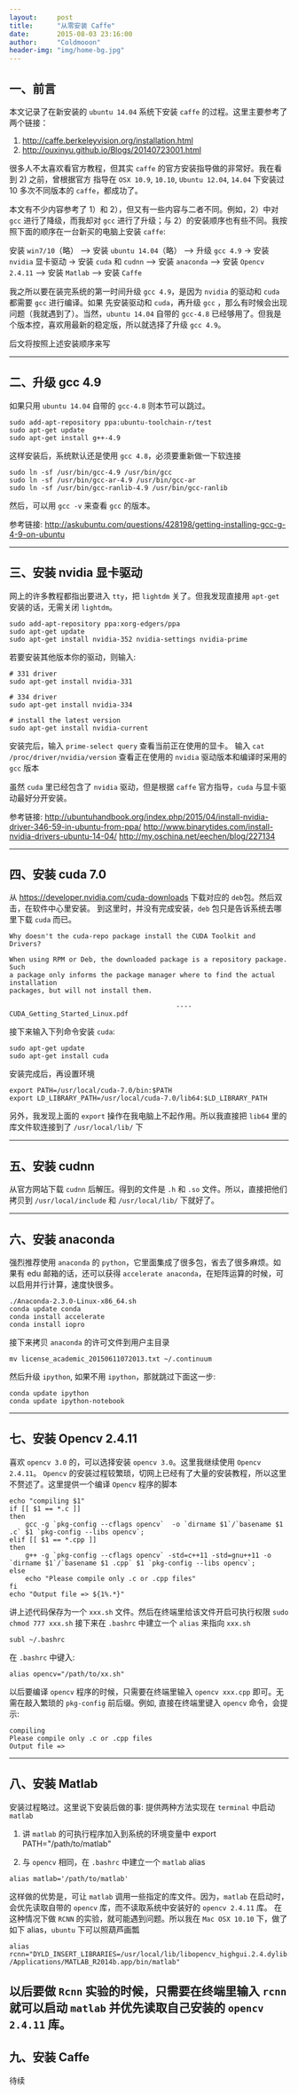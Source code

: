 ```yaml
---
layout:     post
title:      "从零安装 Caffe"
date:       2015-08-03 23:16:00
author:     "Coldmooon"
header-img: "img/home-bg.jpg"
---
```


## 一、前言
本文记录了在新安装的 `ubuntu 14.04` 系统下安装 `caffe` 的过程。这里主要参考了两个链接：
1) <http://caffe.berkeleyvision.org/installation.html>
2) <http://ouxinyu.github.io/Blogs/20140723001.html>

很多人不太喜欢看官方教程，但其实 `caffe` 的官方安装指导做的非常好。我在看到 2) 之前，曾根据官方
指导在 `OSX 10.9`, `10.10`, `Ubuntu 12.04`, `14.04` 下安装过 10 多次不同版本的 `caffe`，都成功了。

本文有不少内容参考了 1）和 2），但又有一些内容与二者不同。例如，2）中对 `gcc` 进行了降级，而我却对 `gcc` 进行了升级；与 2）的安装顺序也有些不同。我按照下面的顺序在一台新买的电脑上安装 `caffe`: 

安装 `win7/10`（略） --> 安装 `ubuntu 14.04`（略） --> 升级 `gcc 4.9` -> 安装 `nvidia` 显卡驱动 -> 安装 `cuda` 和 `cudnn` --> 安装 `anaconda` --> 安装 `Opencv 2.4.11` --> 安装 `Matlab` --> 安装 `Caffe`

我之所以要在装完系统的第一时间升级 `gcc 4.9`，是因为 `nvidia` 的驱动和 `cuda` 都需要 `gcc` 进行编译。如果
先安装驱动和 `cuda`，再升级 `gcc` ，那么有时候会出现问题（我就遇到了）。当然，`ubuntu 14.04` 自带的 `gcc-4.8` 已经够用了。但我是个版本控，喜欢用最新的稳定版，所以就选择了升级 `gcc 4.9`。

后文将按照上述安装顺序来写

-------------------------------------------------------

## 二、升级 gcc 4.9

如果只用 `ubuntu 14.04` 自带的 `gcc-4.8` 则本节可以跳过。

```
sudo add-apt-repository ppa:ubuntu-toolchain-r/test
sudo apt-get update
sudo apt-get install g++-4.9
```
这样安装后，系统默认还是使用 `gcc 4.8`，必须要重新做一下软连接

```
sudo ln -sf /usr/bin/gcc-4.9 /usr/bin/gcc
sudo ln -sf /usr/bin/gcc-ar-4.9 /usr/bin/gcc-ar
sudo ln -sf /usr/bin/gcc-ranlib-4.9 /usr/bin/gcc-ranlib
```
然后，可以用 `gcc -v` 来查看 `gcc` 的版本。

参考链接:
<http://askubuntu.com/questions/428198/getting-installing-gcc-g-4-9-on-ubuntu>

-------------------------

## 三、安装 nvidia 显卡驱动

网上的许多教程都指出要进入 `tty`，把 `lightdm` 关了。但我发现直接用 `apt-get` 安装的话，无需关闭 `lightdm`。

```
sudo add-apt-repository ppa:xorg-edgers/ppa
sudo apt-get update
sudo apt-get install nvidia-352 nvidia-settings nvidia-prime
```

若要安装其他版本你的驱动，则输入:

```
# 331 driver
sudo apt-get install nvidia-331

# 334 driver
sudo apt-get install nvidia-334

# install the latest version
sudo apt-get install nvidia-current
```
安装完后，输入 `prime-select query` 查看当前正在使用的显卡。
输入 `cat /proc/driver/nvidia/version` 查看正在使用的 `nvidia` 驱动版本和编译时采用的 `gcc` 版本

虽然 `cuda` 里已经包含了 `nvidia` 驱动，但是根据 `caffe` 官方指导，`cuda` 与显卡驱动最好分开安装。

参考链接:
<http://ubuntuhandbook.org/index.php/2015/04/install-nvidia-driver-346-59-in-ubuntu-from-ppa/>
<http://www.binarytides.com/install-nvidia-drivers-ubuntu-14-04/>
<http://my.oschina.net/eechen/blog/227134>


---------------------------------


## 四、安装 cuda 7.0
从 <https://developer.nvidia.com/cuda-downloads> 下载对应的 `deb`包。然后双击，在软件中心里安装。
到这里时，并没有完成安装，`deb` 包只是告诉系统去哪里下载 `cuda` 而已。

```
Why doesn't the cuda-repo package install the CUDA Toolkit and Drivers?

When using RPM or Deb, the downloaded package is a repository package. Such
a package only informs the package manager where to find the actual installation
packages, but will not install them.

                                          ---- CUDA_Getting_Started_Linux.pdf
```
接下来输入下列命令安装 `cuda`:
```
sudo apt-get update
sudo apt-get install cuda
```
安装完成后，再设置环境
```
export PATH=/usr/local/cuda-7.0/bin:$PATH    
export LD_LIBRARY_PATH=/usr/local/cuda-7.0/lib64:$LD_LIBRARY_PATH    
```

另外，我发现上面的 `export` 操作在我电脑上不起作用。所以我直接把 `lib64` 里的库文件软连接到了 `/usr/local/lib/` 下 

--------------------------------

## 五、安装 cudnn

从官方网站下载 `cudnn` 后解压。得到的文件是 `.h` 和 `.so` 文件。所以，直接把他们拷贝到 `/usr/local/include` 和  `/usr/local/lib/` 下就好了。

---------------------------------------------------


## 六、安装 anaconda
强烈推荐使用 `anaconda` 的 `python`，它里面集成了很多包，省去了很多麻烦。如果有 edu 邮箱的话，还可以获得 `accelerate anaconda`，在矩阵运算的时候，可以启用并行计算，速度快很多。
```
./Anaconda-2.3.0-Linux-x86_64.sh
conda update conda
conda install accelerate
conda install iopro
```
接下来拷贝 `anaconda` 的许可文件到用户主目录

`mv license_academic_20150611072013.txt ~/.continuum`

然后升级 `ipython`, 如果不用 `ipython`，那就跳过下面这一步:

```
conda update ipython
conda update ipython-notebook
```
------------------------------

## 七、安装 Opencv 2.4.11
喜欢 `opencv 3.0` 的，可以选择安装 `opencv 3.0`。这里我继续使用 `Opencv 2.4.11`。
`Opencv` 的安装过程较繁琐，切网上已经有了大量的安装教程，所以这里不赘述了。这里提供一个编译 `Opencv` 程序的脚本

```
echo "compiling $1"
if [[ $1 == *.c ]]
then
    gcc -g `pkg-config --cflags opencv`  -o `dirname $1`/`basename $1 .c` $1 `pkg-config --libs opencv`;
elif [[ $1 == *.cpp ]]
then
    g++ -g `pkg-config --cflags opencv` -std=c++11 -std=gnu++11 -o `dirname $1`/`basename $1 .cpp` $1 `pkg-config --libs opencv`;
else
    echo "Please compile only .c or .cpp files"
fi
echo "Output file => ${1%.*}"
```
讲上述代码保存为一个 `xxx.sh` 文件。然后在终端里给该文件开启可执行权限 `sudo chmod 777 xxx.sh`
接下来在 `.bashrc` 中建立一个 `alias` 来指向 `xxx.sh`
```
subl ~/.bashrc
```
在 `.bashrc` 中键入:
```
alias opencv="/path/to/xx.sh"
```
以后要编译 `opencv` 程序的时候，只需要在终端里输入 `opencv xxx.cpp` 即可。无需在敲入繁琐的 `pkg-config` 前后缀。例如, 直接在终端里键入 `opencv` 命令，会提示:
```
compiling 
Please compile only .c or .cpp files
Output file => 
```

----------------------

## 八、安装 Matlab
安装过程略过。这里说下安装后做的事:
提供两种方法实现在 `terminal` 中启动 `matlab`
1) 讲 `matlab` 的可执行程序加入到系统的环境变量中
export PATH="/path/to/matlab"

2) 与 `opencv` 相同，在 `.bashrc` 中建立一个 `matlab` alias
```
alias matlab='/path/to/matlab'
```
这样做的优势是，可让 `matlab` 调用一些指定的库文件。因为，`matlab` 在启动时，会优先读取自带的 `opencv` 库，而不读取系统中安装好的 `opencv 2.4.11` 库。
在这种情况下做 `RCNN` 的实验，就可能遇到问题。所以我在 `Mac OSX 10.10` 下，做了如下 alias，`ubuntu` 下可以照葫芦画瓢
```
alias rcnn="DYLD_INSERT_LIBRARIES=/usr/local/lib/libopencv_highgui.2.4.dylib:/usr/local/lib/libtiff.5.dylib /Applications/MATLAB_R2014b.app/bin/matlab"
```

以后要做 `Rcnn` 实验的时候，只需要在终端里输入 `rcnn` 就可以启动 `matlab` 并优先读取自己安装的 `opencv 2.4.11` 库。
----------------------------

## 九、安装 Caffe
待续


